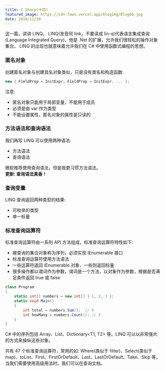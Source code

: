 ```yaml
---
title: C Sharp(十四)
featured_image: https://cdn-fawn.vercel.app/blogImg/Blog60.jpg
date: 2018/11/20
---
```


这一篇，讲讲 LINQ。
LINQ(发音同 link，不要读成 lin-q)代表语言集成查询(Language Integrated Query)，他是 .Net 的扩展，允许我们很轻松的操作对象集合。
LINQ 的出现也就意味着允许我们在 C# 中使用函数式编程的思想。

### 匿名对象
创建匿名对象与创建具名对象类似，只是没有类名和构造函数: 
``` csharp
new { FieldProp = InitExpr; FieldProp = InitExpr, ... };
```

注意: 
- 匿名对象只能用于局部变量，不能用于成员
- 必须是由 var 作为类型
- 不能设置属性，匿名对象的属性是只读的

### 方法语法和查询语法
我们再写 LINQ 可以使用两种语法: 
- 方法语法
- 查询语法

微软推荐使用查询语法，但是我更习惯方法语法。  
**更新: 查询语法真香！**

### 查询变量
LINQ 查询返回两种类型的结果: 
- 可枚举的类型
- 单一标量

### 标准查询运算符
标准查询运算符由一系列 API 方法组成，标准查询运算符特性如下: 
- 被查询的集合对象称为序列，必须实现 IEnumerable<T> 接口
- 标准查询运算符使用方法语法
- 一些运算符返回 IEnumerable<T> 对象，一些则返回标量
- 很多操作都以谓词作为参数，谓词是一个方法，以对象作为参数，根据是否满足条件返回 true 或 false

``` csharp
class Program
{
    static int[] numbers = new int[] { 1, 2, 3 };
    static void Main()
    {
        int total = numbers.Sum();  // 6
        int howMany = numbers.Count(); // 3
    }
}
```

C# 中的序列包括 Array、List<T>、Dictionary<T1, T2> 等。LINQ 可以以非常强大的方式来操纵这些对象。

共有 47 个标准查询运算符，常用的如: Where(类似于 filter)、Select(类似于 map)、toList<T>、First、FirstOrDefault、Last、LastOrDefault、Take、Skip 等，当我们需要使用高级用法时，我们可以在查询文档。
